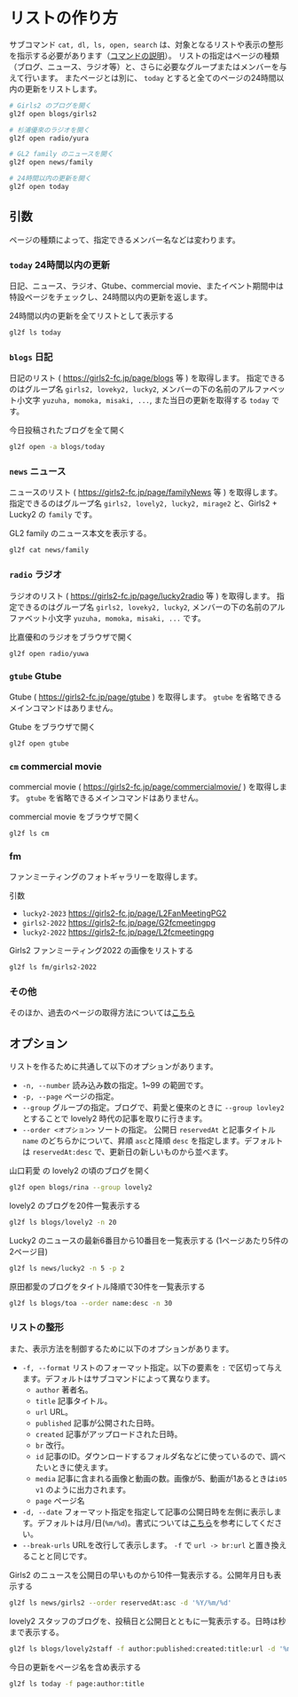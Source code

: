 # リストの作り方

サブコマンド `cat, dl, ls, open, search` は、対象となるリストや表示の整形を指示する必要があります（[コマンドの説明](./commands.md)）。
リストの指定はページの種類（ブログ、ニュース、ラジオ等）と、さらに必要なグループまたはメンバーを与えて行います。
またページとは別に、 `today` とすると全てのページの24時間以内の更新をリストします。

```sh
# Girls2 のブログを開く
gl2f open blogs/girls2

# 杉浦優來のラジオを開く
gl2f open radio/yura

# GL2 family のニュースを開く
gl2f open news/family

# 24時間以内の更新を開く
gl2f open today
```


## 引数

ページの種類によって、指定できるメンバー名などは変わります。


### `today` 24時間以内の更新

日記、ニュース、ラジオ、Gtube、commercial movie、またイベント期間中は特設ページをチェックし、24時間以内の更新を返します。

24時間以内の更新を全てリストとして表示する
```sh
gl2f ls today
```

### `blogs` 日記

日記のリスト ( https://girls2-fc.jp/page/blogs 等 ) を取得します。
指定できるのはグループ名 `girls2, loveky2, lucky2`, メンバーの下の名前のアルファベット小文字 `yuzuha, momoka, misaki, ...`, また当日の更新を取得する `today` です。

今日投稿されたブログを全て開く
```sh
gl2f open -a blogs/today
```

### `news` ニュース

ニュースのリスト ( https://girls2-fc.jp/page/familyNews 等 ) を取得します。
指定できるのはグループ名 `girls2, lovely2, lucky2, mirage2` と、Girls2 + Lucky2 の `family` です。

GL2 family のニュース本文を表示する。
```sh
gl2f cat news/family
```

### `radio` ラジオ

ラジオのリスト ( https://girls2-fc.jp/page/lucky2radio 等 ) を取得します。
指定できるのはグループ名 `girls2, loveky2, lucky2`, メンバーの下の名前のアルファベット小文字 `yuzuha, momoka, misaki, ...` です。

比嘉優和のラジオをブラウザで開く
```sh
gl2f open radio/yuwa
```

### `gtube` Gtube

Gtube ( https://girls2-fc.jp/page/gtube ) を取得します。
`gtube` を省略できるメインコマンドはありません。

Gtube をブラウザで開く
```sh
gl2f open gtube
```


### `cm` commercial movie

commercial movie ( https://girls2-fc.jp/page/commercialmovie/ ) を取得します。
`gtube` を省略できるメインコマンドはありません。

commercial movie をブラウザで開く
```sh
gl2f ls cm
```

### fm

ファンミーティングのフォトギャラリーを取得します。

引数
* `lucky2-2023` https://girls2-fc.jp/page/L2FanMeetingPG2
* `girls2-2022` https://girls2-fc.jp/page/G2fcmeetingpg
* `lucky2-2022` https://girls2-fc.jp/page/L2fcmeetingpg

Girls2 ファンミーティング2022 の画像をリストする
```sh
gl2f ls fm/girls2-2022
```


### その他

そのほか、過去のページの取得方法については[こちら](./other_boards.md)


## オプション

リストを作るために共通して以下のオプションがあります。

* `-n, --number` 読み込み数の指定。1~99 の範囲です。
* `-p, --page` ページの指定。
* `--group` グループの指定。ブログで、莉愛と優來のときに `--group lovley2` とすることで lovely2 時代の記事を取りに行きます。
* `--order <オプション>` ソートの指定。 公開日 `reservedAt` と記事タイトル `name` のどちらかについて、昇順 `asc`と降順 `desc` を指定します。デフォルトは `reservedAt:desc` で、更新日の新しいものから並べます。

山口莉愛 の lovely2 の頃のブログを開く
```sh
gl2f open blogs/rina --group lovely2
```

lovely2 のブログを20件一覧表示する
```sh
gl2f ls blogs/lovely2 -n 20
```

Lucky2 のニュースの最新6番目から10番目を一覧表示する (1ページあたり5件の2ページ目)
```sh
gl2f ls news/lucky2 -n 5 -p 2
```

原田都愛のブログをタイトル降順で30件を一覧表示する
```sh
gl2f ls blogs/toa --order name:desc -n 30
```

### リストの整形

また、表示方法を制御するために以下のオプションがあります。

* `-f, --format` リストのフォーマット指定。以下の要素を `:` で区切って与えます。デフォルトはサブコマンドによって異なります。
	* `author` 著者名。
	* `title` 記事タイトル。
	* `url` URL。
	* `published` 記事が公開された日時。
	* `created` 記事がアップロードされた日時。
	* `br` 改行。
	* `id` 記事のID。ダウンロードするフォルダ名などに使っているので、調べたいときに使えます。
	* `media` 記事に含まれる画像と動画の数。画像が5、動画が1あるときは`i05 v1` のように出力されます。
	* `page` ページ名
* `-d, --date` フォーマット指定を指定して記事の公開日時を左側に表示します。デフォルトは月/日(`%m/%d`)。書式については[こちら](https://docs.python.org/ja/3/library/datetime.html#strftime-strptime-behavior)を参考にしてください。
* `--break-urls` URLを改行して表示します。 `-f` で `url -> br:url` と置き換えることと同じです。


Girls2 のニュースを公開日の早いものから10件一覧表示する。公開年月日も表示する
```sh
gl2f ls news/girls2 --order reservedAt:asc -d '%Y/%m/%d'
```

lovely2 スタッフのブログを、投稿日と公開日とともに一覧表示する。日時は秒まで表示する。
```sh
gl2f ls blogs/lovely2staff -f author:published:created:title:url -d '%m/%d %H:%M:%S'
```

今日の更新をページ名を含め表示する
```sh
gl2f ls today -f page:author:title
```

